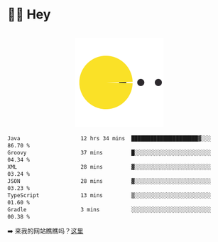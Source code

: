 
# 👋🏻 Hey
<div align="center">
	<br>
	<img src="https://raw.githubusercontent.com/Aniket965/Aniket965/master/pacman.svg?sanitize=true" width="200" height="200">
	<br>
</div>

<!--START_SECTION:waka-->

```text
Java                   12 hrs 34 mins  █████████████████████▓░░░   86.70 %
Groovy                 37 mins         █░░░░░░░░░░░░░░░░░░░░░░░░   04.34 %
XML                    28 mins         ▓░░░░░░░░░░░░░░░░░░░░░░░░   03.24 %
JSON                   28 mins         ▓░░░░░░░░░░░░░░░░░░░░░░░░   03.23 %
TypeScript             13 mins         ▒░░░░░░░░░░░░░░░░░░░░░░░░   01.60 %
Gradle                 3 mins          ░░░░░░░░░░░░░░░░░░░░░░░░░   00.38 %
```

<!--END_SECTION:waka-->

 ➡️  来我的网站瞧瞧吗？[这里](https://www.shaolongfei.com)
